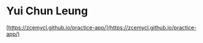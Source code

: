 # Yui Chun Leung
[https://zcemycl.github.io/practice-app/](https://zcemycl.github.io/practice-app/)
